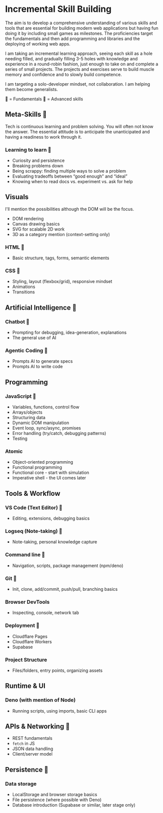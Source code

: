 # Incremental Skill Building

The aim is to develop a comprehensive understanding of various skills and tools that are essential for building modern web applications but having fun doing it by including small games as milestones. The proficiencies target the fundamentals and then add programming and libraries and the deploying of working web apps.

I am taking an incremental learning approach, seeing each skill as a hole needing filled, and gradually filling 3-5 holes with knowledge and experience in a round-robin fashion, just enough to take on and complete a series of small projects.  The projects and exercises serve to build muscle memory and confidence and to slowly build competence.

I am targeting a solo-developer mindset, not collaboration.  I am helping them become generalists.

🌱 = Fundamentals
🌳 = Advanced skills

## Meta-Skills 🌱

Tech is continuous learning and problem solving.  You will often not know the answer.  The essential attitude is to anticipate the unanticipated and having a readiness to work through it.

### Learning to learn 🌱

* Curiosity and persistence
* Breaking problems down
* Being scrappy: finding multiple ways to solve a problem
* Evaluating tradeoffs between “good enough” and “ideal”
* Knowing when to read docs vs. experiment vs. ask for help

## Visuals

I'll mention the possibilities although the DOM will be the focus.

* DOM rendering
* Canvas drawing basics
* SVG for scalable 2D work
* 3D as a category mention (context-setting only)

### HTML 🌱

* Basic structure, tags, forms, semantic elements

### CSS 🌱

* Styling, layout (flexbox/grid), responsive mindset
* Animations
* Transitions

## Artificial Intelligence 🌱

### Chatbot 🌱

* Prompting for debugging, idea-generation, explanations
* The general use of AI

### Agentic Coding 🌳

* Prompts AI to generate specs
* Prompts AI to write code

## Programming

### JavaScript 🌱

* Variables, functions, control flow
* Arrays/objects
* Structuring data
* Dynamic DOM manipulation
* Event loop, sync/async, promises
* Error handling (try/catch, debugging patterns)
* Testing

### Atomic

* Object-oriented programming
* Functional programming
* Functional core - start with simulation
* Imperative shell - the UI comes later

## Tools & Workflow

### VS Code (Text Editor) 🌱

* Editing, extensions, debugging basics

### Logseq (Note-taking) 🌱

* Note-taking, personal knowledge capture

### Command line 🌱

* Navigation, scripts, package management (npm/deno)

### Git 🌱

* Init, clone, add/commit, push/pull, branching basics

### Browser DevTools

* Inspecting, console, network tab

### Deployment 🌳

* Cloudflare Pages
* Cloudflare Workers
* Supabase

### Project Structure

* Files/folders, entry points, organizing assets

## Runtime & UI

### Deno (with mention of Node)

* Running scripts, using imports, basic CLI apps

## APIs & Networking 🌳

* REST fundamentals
* `fetch` in JS
* JSON data handling
* Client/server model

## Persistence 🌳

### Data storage

* LocalStorage and browser storage basics
* File persistence (where possible with Deno)
* Database introduction (Supabase or similar, later stage only)
